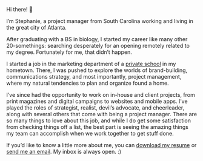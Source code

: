 Hi there! 👋

I’m Stephanie, a project manager from South Carolina working and living in the great city of Atlanta.

After graduating with a BS in biology, I started my career like many other 20-somethings: searching desperately for an opening remotely related to my degree. Fortunately for me, that didn’t happen.

I started a job in the marketing department of a [private school](https://www.heathwood.org/) in my hometown. There, I was pushed to explore the worlds of brand-building, communications strategy, and most importantly, project management, where my natural tendencies to plan and organize found a home.

I’ve since had the opportunity to work on in-house and client projects, from print magazines and digital campaigns to websites and mobile apps. I’ve played the roles of strategist, realist, devil’s advocate, and cheerleader, along with several others that come with being a project manager. There are so many things to love about this job, and while I do get some satisfaction from checking things off a list, the best part is seeing the amazing things my team can accomplish when we work together to get stuff done.

If you’d like to know a little more about me, you can [download my resume](https://www.dropbox.com) or [send me an email](mailto:stephewill@gmail.com). My inbox is always open. :)
